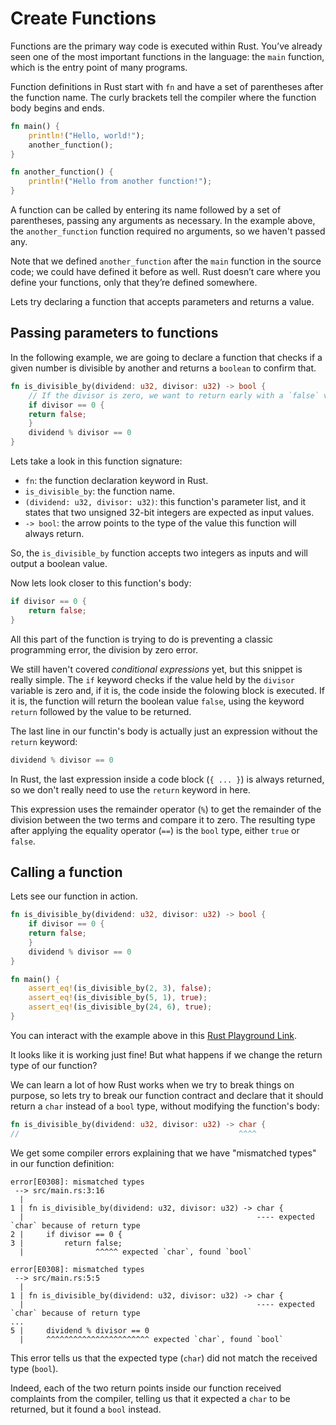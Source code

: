 # Create Functions

Functions are the primary way code is executed within Rust. You’ve already seen one of the most
important functions in the language: the `main` function, which is the entry point of many programs.

Function definitions in Rust start with `fn` and have a set of parentheses after the function
name. The curly brackets tell the compiler where the function body begins and ends.

```rust
fn main() {
    println!("Hello, world!");
    another_function();
}

fn another_function() {
    println!("Hello from another function!");
}
```

A function can be called by entering its name followed by a set of parentheses, passing any
arguments as necessary. In the example above, the `another_function` function required no arguments,
so we haven't passed any.

Note that we defined `another_function` after the `main` function in the source code; we could have
defined it before as well. Rust doesn’t care where you define your functions, only that they’re
defined somewhere.

Lets try declaring a function that accepts parameters and returns a value.

## Passing parameters to functions

In the following example, we are going to declare a function that checks if a given number is
divisible by another and returns a `boolean` to confirm that.

```rust
fn is_divisible_by(dividend: u32, divisor: u32) -> bool {
    // If the divisor is zero, we want to return early with a `false` value
    if divisor == 0 {
	return false;
    }
    dividend % divisor == 0
}
```

Lets take a look in this function signature:

-   `fn`: the function declaration keyword in Rust.
-   `is_divisible_by`: the function name.
-   `(dividend: u32, divisor: u32)`: this function's parameter list, and it states that two unsigned
    32-bit integers are expected as input values.
-   `-> bool`: the arrow points to the type of the value this function will always return.

So, the `is_divisible_by` function accepts two integers as inputs and will output a boolean value.

Now lets look closer to this function's body:

```rust
if divisor == 0 {
    return false;
}
```

All this part of the function is trying to do is preventing a classic programming error, the
division by zero error.

We still haven't covered *conditional expressions* yet, but this snippet is really simple. The `if`
keyword checks if the value held by the `divisor` variable is zero and, if it is, the code inside
the folowing block is executed. If it is, the function will return the boolean value `false`, using
the keyword `return` followed by the value to be returned.

The last line in our functin's body is actually just an expression without the `return` keyword:

```rust
dividend % divisor == 0
```

In Rust, the last expression inside a code block (`{ ... }`) is always returned, so we don't really
need to use the `return` keyword in here.

This expression uses the remainder operator (`%`) to get the remainder of the division between the
two terms and compare it to zero. The resulting type after applying the equality operator (`==`) is
the `bool` type, either `true` or `false`.

## Calling a function

Lets see our function in action.

```rust
fn is_divisible_by(dividend: u32, divisor: u32) -> bool {
    if divisor == 0 {
	return false;
    }
    dividend % divisor == 0
}

fn main() {
    assert_eq!(is_divisible_by(2, 3), false);
    assert_eq!(is_divisible_by(5, 1), true);
    assert_eq!(is_divisible_by(24, 6), true);
}
```

You can interact with the example above in this [Rust Playground Link](https://play.rust-lang.org/?version=stable&mode=debug&edition=2018&gist=554726b787ed0426bf288756e938c028).

It looks like it is working just fine! But what happens if we change the return type of our
function?

We can learn a lot of how Rust works when we try to break things on purpose, so lets try to break
our function contract and declare that it should return a `char` instead of a `bool` type, without
modifying the function's body:

```rust
fn is_divisible_by(dividend: u32, divisor: u32) -> char {
//                                                 ^^^^
```

We get some compiler errors explaining that we have "mismatched types" in our function definition:

    error[E0308]: mismatched types
     --> src/main.rs:3:16
      |
    1 | fn is_divisible_by(dividend: u32, divisor: u32) -> char {
      |                                                    ---- expected `char` because of return type
    2 |     if divisor == 0 {
    3 |         return false;
      |                ^^^^^ expected `char`, found `bool`

    error[E0308]: mismatched types
     --> src/main.rs:5:5
      |
    1 | fn is_divisible_by(dividend: u32, divisor: u32) -> char {
      |                                                    ---- expected `char` because of return type
    ...
    5 |     dividend % divisor == 0
      |     ^^^^^^^^^^^^^^^^^^^^^^^ expected `char`, found `bool`

This error tells us that the expected type (`char`) did not match the received type (`bool`).

Indeed, each of the two return points inside our function received complaints from the compiler,
telling us that it expected a `char` to be returned, but it found a `bool` instead.

